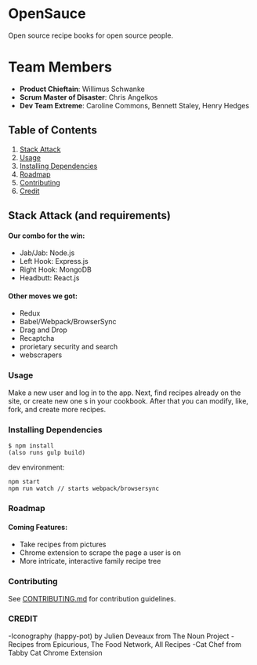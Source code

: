 
# OpenSauce
Open source recipe books for open source people.

# Team Members

  - **Product Chieftain**: Willimus Schwanke
  - **Scrum Master of Disaster**: Chris Angelkos
  - **Dev Team Extreme**: Caroline Commons, Bennett Staley, Henry Hedges

## Table of Contents
1. [Stack Attack](#Stack-Attack)
1. [Usage](#usage)
1. [Installing Dependencies](#installing-dependencies)
1. [Roadmap](#roadmap)
1. [Contributing](#contributing)
1. [Credit](#credit)

## Stack Attack (and requirements)
#### Our combo for the win:
- Jab/Jab: Node.js
- Left Hook: Express.js
- Right Hook: MongoDB
- Headbutt: React.js

#### Other moves we got:
- Redux
- Babel/Webpack/BrowserSync
- Drag and Drop
- Recaptcha
- prorietary security and search
- webscrapers

### Usage
Make a new user and log in to the app. Next, find recipes already on the site, or create new one s in your cookbook. After that you can modify, like, fork, and create more recipes.

### Installing Dependencies

```
$ npm install 
(also runs gulp build)
```
dev environment:
```
npm start 
npm run watch // starts webpack/browsersync
```
### Roadmap

#### Coming Features:
  * Take recipes from pictures
  * Chrome extension to scrape the page a user is on
  * More intricate, interactive family recipe tree

### Contributing
See [CONTRIBUTING.md](CONTRIBUTING.md) for contribution guidelines.

### CREDIT
-Iconography (happy-pot) by Julien Deveaux from The Noun Project
-Recipes from Epicurious, The Food Network, All Recipes
-Cat Chef from Tabby Cat Chrome Extension
